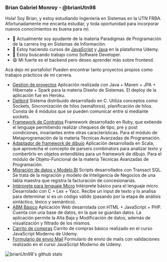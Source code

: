 ### Brian Gabriel Monroy - @brianUtn98

<!--
**brianUtn98/brianUtn98** is a ✨ _special_ ✨ repository because its `README.md` (this file) appears on your GitHub profile.
-->
Hola! Soy Brian, y estoy estudiando Ingeniería en Sistemas en la UTN FRBA. Afortunadamente me encanta estudiar, y toda oportunidad para incorporar nuevos conocimientos es buena para mi.
- 🔭 Actualmente soy ayudante de la materia Paradigmas de Programación de la carrera Ing en Sistemas de Información.
- 🌱 Estoy haciendo cursos de [JavaScript](https://www.udemy.com/course/javascript-moderno-guia-definitiva-construye-10-proyectos/) y [Java](https://www.udemy.com/course/universidad-java-especialista-en-java-desde-cero-a-master/) en la plataforma Udemy.
- 👯 Estoy buscando trabajo como Software Developer.
- 😄 Mi fuerte es el backend pero deseo aprender más sobre frontend.

Acá dejo mi portafolio! Pueden encontrar tanto proyectos propios como trabajos prácticos de mi carrera.

* [Gestion de proyectos]() Aplicación realizada con Java + Maven + JPA + Hibernate + Spark para la materia Diseño de Sistemas. El deploy de la aplicación fue en Heroku.
* [Delibird]() Sistema distribuido desarrollado en C. Utiliza conceptos como Sockets, Sincronización de hilos (semáforos), planificación de hilos. Consta de 4 módulos que se pueden comunicar entre sí mediante sockets.
* [Framework de Contratos]() Framework desarrollado en Ruby, que extiende el lenguaje permitiendo realizar chequeos de tipo, pre y post condiciones, invariantes entre otras características. Para el módulo de Metaprogramación de la materia Técnicas Avanzadas de Programación.
* [Adaptador de framework de dibujo]() Aplicación desarrollada en Scala, que aprovecha el concepto de parsers combinators para analizar texto y combertirlo en objetos entendibles para un framework de dibujo. Para el módulo de Objeto-Funcional de la materia Técnicas Avanzadas de Programación.
* [Migración de datos y Modelo BI]() Scripts desarrollados con Transact SQL. Se trata de la migración y modelo de Inteligencia de Negocios de una tabla maestra que registra la facturación de concesionarias.
* [Intérprete para lenguaje Micro]() Intérprete básico para el lenguaje micro. Desarrolado con C + Lex + Yacc. Recibe un input de texto y lo analisa para determinar si es un código válido (pasando por la etapa de análisis sintáctico, léxico y semántico).
* [ABM Básico]() Aplicación Web desarrolada con HTML + JavaScript + PHP. Cuenta con una base de datos, en la que se guardan datos. La aplicación permite la Alta Baja y Modificación de datos, además de visualización y filtrado de los mismos.
* [Carrito de compras]() Carrito de compras básico realizado en el curso JavaScript Moderno de Udemy.
* [Formulario de envio Mail]() Formulario de envio de mails con validaciones realizado en el curso JavaScript Moderno de Udemy.

![brianUtn98's github stats](https://github-readme-stats.vercel.app/api?username=brianUtn98&show_icons=true&theme=tokyonight)  
